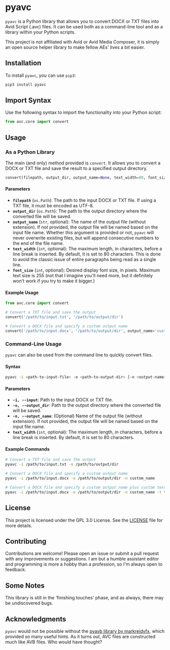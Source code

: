 # pyavc

`pyavc` is a Python library that allows you to convert DOCX or TXT files into Avid Script (.avc) files. It can be used both as a command-line tool and as a library within your Python scripts.

This project is not affiliated with Avid or Avid Media Composer, it is simply an open source helper library to make fellow AEs' lives a bit easier.

## Installation

To install `pyavc`, you can use `pip3`:

```bash
pip3 install pyavc
```

## Import Syntax

Use the following syntax to import the functionality into your Python script:

```python
from avc.core import convert
```

## Usage

### As a Python Library

The main (and only) method provided is `convert`. It allows you to convert a DOCX or TXT file and save the result to a specified output directory.

```python
convert(filepath, output_dir, output_name=None, text_width=80, font_size=12)
```

#### Parameters

- **`filepath`** (`os.Path`): The path to the input DOCX or TXT file. If using a TXT file, it must be encoded as UTF-8.
- **`output_dir`** (`os.Path`): The path to the output directory where the converted file will be saved.
- **`output_name`** (`str`, optional): The name of the output file (without extension). If not provided, the output file will be named based on the input file name. Whether this argument is provided or not, `pyavc` will never overwrite existing files, but will append consecutive numbers to the end of the file name.
- **`text_width`** (`int`, optional): The maximum length, in characters, before a line break is inserted. By default, it is set to 80 characters. This is done to avoid the classic issue of entire paragraphs being read as a single line.
- **`font_size`** (`int`, optional): Desired display font size, in pixels. Maximum text size is 255 (not that I imagine you'll need more, but it definitely won't work if you try to make it bigger.)

#### Example Usage

```python
from avc.core import convert

# Convert a TXT file and save the output
convert('/path/to/input.txt', '/path/to/output/dir')

# Convert a DOCX file and specify a custom output name
convert('/path/to/input.docx', '/path/to/output/dir', output_name='custom_name')
```

### Command-Line Usage

`pyavc` can also be used from the command line to quickly convert files.

#### Syntax

```bash
pyavc -i <path-to-input-file> -o <path-to-output-dir> [-n <output-name>] [-t <text-width>] [-f <font-size>]
```

#### Parameters

- **`-i, --input`**: Path to the input DOCX or TXT file.
- **`-o, --output_dir`**: Path to the output directory where the converted file will be saved.
- **`-n, --output_name`**: (Optional) Name of the output file (without extension). If not provided, the output file will be named based on the input file name.
- **`text_width`** (`int`, optional): The maximum length, in characters, before a line break is inserted. By default, it is set to 80 characters. 

#### Example Commands

```bash
# Convert a TXT file and save the output
pyavc -i /path/to/input.txt -o /path/to/output/dir

# Convert a DOCX file and specify a custom output name
pyavc -i /path/to/input.docx -o /path/to/output/dir -n custom_name

# Convert a DOCX file and specify a custom output name plus custom text width and font size
pyavc -i /path/to/input.docx -o /path/to/output/dir -n custom_name -t text-width -f font-size
```

## License

This project is licensed under the GPL 3.0 License. See the [LICENSE](LICENSE) file for more details.

## Contributing

Contributions are welcome! Please open an issue or submit a pull request with any improvements or suggestions. I am but a humble assistant editor and programming is more a hobby than a profession, so I'm always open to feedback.

## Some Notes

This library is still in the 'finishing touches' phase, and as always, there may be undiscovered bugs. 

## Acknowledgments

`pyavc` would not be possible without the [pyavb library by markreidvfx](https://github.com/markreidvfx/pyavb), which provided so many useful hints. As it turns out, AVC files are constructed much like AVB files. Who would have thought?
